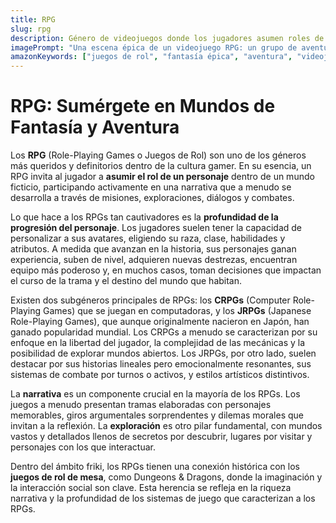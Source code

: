 ```yaml
---
title: RPG
slug: rpg
description: Género de videojuegos donde los jugadores asumen roles de personajes y desarrollan sus habilidades a través de misiones y exploraciones. Los RPGs ofrecen experiencias narrativas ricas y mundos inmersivos.
imagePrompt: "Una escena épica de un videojuego RPG: un grupo de aventureros (un guerrero, un mago y un pícaro) enfrentándose a un dragón imponente en una mazmorra iluminada por antorchas y cristales brillantes. Se aprecian detalles de armaduras elaboradas, hechizos de energía y el ambiente sombrío de la caverna. El estilo artístico es detallado y de alta fantasía."
amazonKeywords: ["juegos de rol", "fantasía épica", "aventura", "videojuegos", "rol"]
---
```


# RPG: Sumérgete en Mundos de Fantasía y Aventura

Los **RPG** (Role-Playing Games o Juegos de Rol) son uno de los géneros más queridos y definitorios dentro de la cultura gamer. En su esencia, un RPG invita al jugador a **asumir el rol de un personaje** dentro de un mundo ficticio, participando activamente en una narrativa que a menudo se desarrolla a través de misiones, exploraciones, diálogos y combates.

Lo que hace a los RPGs tan cautivadores es la **profundidad de la progresión del personaje**. Los jugadores suelen tener la capacidad de personalizar a sus avatares, eligiendo su raza, clase, habilidades y atributos. A medida que avanzan en la historia, sus personajes ganan experiencia, suben de nivel, adquieren nuevas destrezas, encuentran equipo más poderoso y, en muchos casos, toman decisiones que impactan el curso de la trama y el destino del mundo que habitan.

Existen dos subgéneros principales de RPGs: los **CRPGs** (Computer Role-Playing Games) que se juegan en computadoras, y los **JRPGs** (Japanese Role-Playing Games), que aunque originalmente nacieron en Japón, han ganado popularidad mundial. Los CRPGs a menudo se caracterizan por su enfoque en la libertad del jugador, la complejidad de las mecánicas y la posibilidad de explorar mundos abiertos. Los JRPGs, por otro lado, suelen destacar por sus historias lineales pero emocionalmente resonantes, sus sistemas de combate por turnos o activos, y estilos artísticos distintivos.

La **narrativa** es un componente crucial en la mayoría de los RPGs. Los juegos a menudo presentan tramas elaboradas con personajes memorables, giros argumentales sorprendentes y dilemas morales que invitan a la reflexión. La **exploración** es otro pilar fundamental, con mundos vastos y detallados llenos de secretos por descubrir, lugares por visitar y personajes con los que interactuar.

Dentro del ámbito friki, los RPGs tienen una conexión histórica con los **juegos de rol de mesa**, como Dungeons & Dragons, donde la imaginación y la interacción social son clave. Esta herencia se refleja en la riqueza narrativa y la profundidad de los sistemas de juego que caracterizan a los RPGs.
